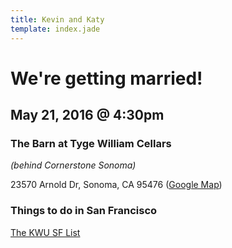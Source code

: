 ```yaml
---
title: Kevin and Katy
template: index.jade
---
```


# We're getting married!
## May 21, 2016 @ 4:30pm
### The Barn at Tyge William Cellars
_(behind Cornerstone Sonoma)_

23570 Arnold Dr, Sonoma, CA 95476 ([Google Map](https://www.google.com/maps/place/23570+Arnold+Dr,+Sonoma,+CA+95476/@38.2277757,-122.4576599,17z/data=!3m1!4b1!4m2!3m1!1s0x8085af4f947c00b3:0x3e15948310657dd8))

### Things to do in San Francisco

[The KWU SF List](http://bit.ly/kwusflist)

